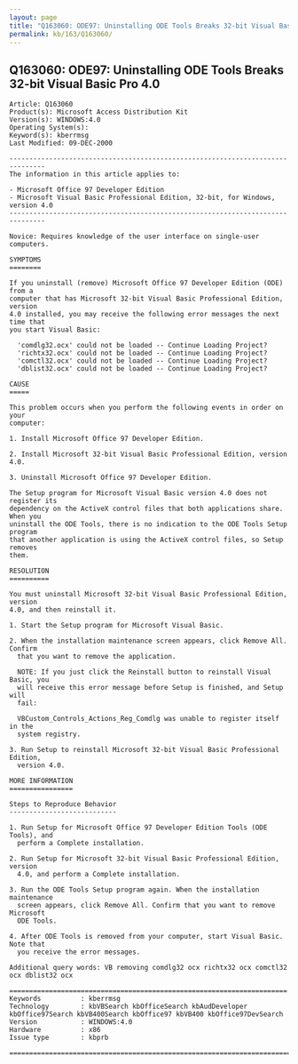 ```yaml
---
layout: page
title: "Q163060: ODE97: Uninstalling ODE Tools Breaks 32-bit Visual Basic Pro 4.0"
permalink: kb/163/Q163060/
---
```


## Q163060: ODE97: Uninstalling ODE Tools Breaks 32-bit Visual Basic Pro 4.0

	Article: Q163060
	Product(s): Microsoft Access Distribution Kit
	Version(s): WINDOWS:4.0
	Operating System(s): 
	Keyword(s): kberrmsg
	Last Modified: 09-DEC-2000
	
	-------------------------------------------------------------------------------
	The information in this article applies to:
	
	- Microsoft Office 97 Developer Edition 
	- Microsoft Visual Basic Professional Edition, 32-bit, for Windows, version 4.0 
	-------------------------------------------------------------------------------
	
	Novice: Requires knowledge of the user interface on single-user computers.
	
	SYMPTOMS
	========
	
	If you uninstall (remove) Microsoft Office 97 Developer Edition (ODE) from a
	computer that has Microsoft 32-bit Visual Basic Professional Edition, version
	4.0 installed, you may receive the following error messages the next time that
	you start Visual Basic:
	
	  'comdlg32.ocx' could not be loaded -- Continue Loading Project?
	  'richtx32.ocx' could not be loaded -- Continue Loading Project?
	  'comctl32.ocx' could not be loaded -- Continue Loading Project?
	  'dblist32.ocx' could not be loaded -- Continue Loading Project?
	
	CAUSE
	=====
	
	This problem occurs when you perform the following events in order on your
	computer:
	
	1. Install Microsoft Office 97 Developer Edition.
	
	2. Install Microsoft 32-bit Visual Basic Professional Edition, version 4.0.
	
	3. Uninstall Microsoft Office 97 Developer Edition.
	
	The Setup program for Microsoft Visual Basic version 4.0 does not register its
	dependency on the ActiveX control files that both applications share. When you
	uninstall the ODE Tools, there is no indication to the ODE Tools Setup program
	that another application is using the ActiveX control files, so Setup removes
	them.
	
	RESOLUTION
	==========
	
	You must uninstall Microsoft 32-bit Visual Basic Professional Edition, version
	4.0, and then reinstall it.
	
	1. Start the Setup program for Microsoft Visual Basic.
	
	2. When the installation maintenance screen appears, click Remove All. Confirm
	  that you want to remove the application.
	
	  NOTE: If you just click the Reinstall button to reinstall Visual Basic, you
	  will receive this error message before Setup is finished, and Setup will
	  fail:
	
	  VBCustom_Controls_Actions_Reg_Comdlg was unable to register itself in the
	  system registry.
	
	3. Run Setup to reinstall Microsoft 32-bit Visual Basic Professional Edition,
	  version 4.0.
	
	MORE INFORMATION
	================
	
	Steps to Reproduce Behavior
	---------------------------
	
	1. Run Setup for Microsoft Office 97 Developer Edition Tools (ODE Tools), and
	  perform a Complete installation.
	
	2. Run Setup for Microsoft 32-bit Visual Basic Professional Edition, version
	  4.0, and perform a Complete installation.
	
	3. Run the ODE Tools Setup program again. When the installation maintenance
	  screen appears, click Remove All. Confirm that you want to remove Microsoft
	  ODE Tools.
	
	4. After ODE Tools is removed from your computer, start Visual Basic. Note that
	  you receive the error messages.
	
	Additional query words: VB removing comdlg32 ocx richtx32 ocx comctl32 ocx dblist32 ocx
	
	======================================================================
	Keywords          : kberrmsg 
	Technology        : kbVBSearch kbOfficeSearch kbAudDeveloper kbOffice97Search kbVB400Search kbOffice97 kbVB400 kbOffice97DevSearch
	Version           : WINDOWS:4.0
	Hardware          : x86
	Issue type        : kbprb
	
	=============================================================================
	
